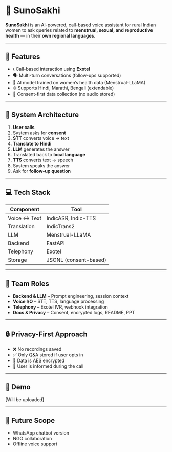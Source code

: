# 🌸 SunoSakhi

**SunoSakhi** is an AI-powered, call-based voice assistant for rural Indian women to ask queries related to **menstrual, sexual, and reproductive health** — in their **own regional languages**.

---

## 📱 Features

- 📞 Call-based interaction using **Exotel**
- 🗣️ Multi-turn conversations (follow-ups supported)
- 🧠 AI model trained on women’s health data (Menstrual-LLaMA)
- 🌐 Supports Hindi, Marathi, Bengali (extendable)
- 🔐 Consent-first data collection (no audio stored)

---

## 🧠 System Architecture

1. **User calls**
2. System asks for **consent**
3. **STT** converts voice → text
4. **Translate to Hindi**
5. **LLM** generates the answer
6. Translated back to **local language**
7. **TTS** converts text → speech
8. System speaks the answer
9. Ask for **follow-up question**

---

## 💻 Tech Stack

| Component | Tool |
|----------|------|
| Voice ↔ Text | IndicASR, Indic-TTS |
| Translation | IndicTrans2 |
| LLM | Menstrual-LLaMA |
| Backend | FastAPI |
| Telephony | Exotel |
| Storage | JSONL (consent-based) |

---

## 🤝 Team Roles

- **Backend & LLM** – Prompt engineering, session context
- **Voice I/O** – STT, TTS, language processing
- **Telephony** – Exotel IVR, webhook integration
- **Docs & Privacy** – Consent, encrypted logs, README, PPT

---

## 🔒 Privacy-First Approach

- ❌ No recordings saved
- ✅ Only Q&A stored if user opts in
- 🔐 Data is AES encrypted
- 📄 User is informed during the call

---

## 📸 Demo

[Will be uploaded]

---

## 🧩 Future Scope

- WhatsApp chatbot version
- NGO collaboration
- Offline voice support
